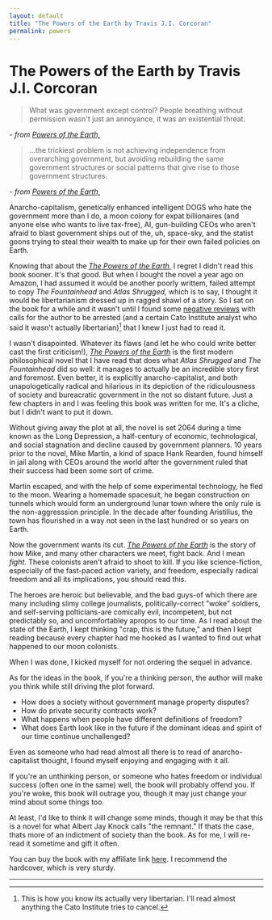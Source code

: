 ```yaml
---
layout: default
title: "The Powers of the Earth by Travis J.I. Corcoran"
permalink: powers
---
```


# The Powers of the Earth by Travis J.I. Corcoran

> What was government except control? People breathing without permission wasn't just an annoyance, it was an existential threat.

<cite>- from *[Powers of the Earth,](https://www.amazon.com/Powers-Earth-Aristillus-Book-ebook/dp/B005JPPMS6)*</cite>

>...the trickiest problem is not achieving independence from overarching government, but avoiding rebuilding the same government structures or social patterns that give rise to those government structures.

<cite>- from *[Powers of the Earth,](https://www.amazon.com/Powers-Earth-Aristillus-Book-ebook/dp/B005JPPMS6)*</cite>

Anarcho-capitalism, genetically enhanced intelligent DOGS who hate the government more than I do, a moon colony for expat billionaires (and anyone else who wants to live tax-free), AI, gun-building CEOs who aren't afraid to blast government ships out of the, uh, space-sky, and the statist goons trying to steal their wealth to make up for their own failed policies on Earth.

Knowing that about the *[The Powers of the Earth,](https://www.amazon.com/Powers-Earth-Aristillus-Book-ebook/dp/B005JPPMS6)* I regret I didn't read this book sooner. It's that good. But when I bought the novel a year ago on Amazon, I had assumed it would be another poorly writtem, failed attempt to copy *The Fountainhead* and *Atlas Shrugged,* which is to say, 
I thought it would be libertarianism dressed up in ragged shawl of a story. So I sat on the book for a while and it wasn't until I found some [negative reviews](http://morlockpublishing.com/travis-j-i-corcoran/) with calls for the author to be arrested (and 
a certain Cato Institute analyst who said it wasn't actually libertarian)[^1] that I knew I just had to read it.

I wasn't disapointed. Whatever its flaws (and let he who could write better cast the first criticism!), *[The Powers of the Earth](https://www.amazon.com/Powers-Earth-Aristillus-Book-ebook/dp/B005JPPMS6)*
is the first modern philosophical novel that I have read that does what *Atlas Shrugged* and *The Fountainhead* did so well: it manages to actually be an incredible story first and foremost. Even better, it is explicitly anarcho-capitalist, and both unapologetically radical and
hilarious in its depiction of the ridiculousness of society and bureacratic government in the not so distant future. Just a few chapters in and I was feeling this book was written for me. It's a cliche, but I didn't want to put it down. 

Without giving away the plot at all, the novel is set 2064 during a time known as the Long Depression, a half-century of economic, technological, and social stagnation and decline caused by government planners. 10 years prior to the novel, Mike Martin, a kind of space Hank Rearden, found himself in jail along with CEOs around the world after the government ruled that their success had been some sort of crime.

Martin escaped, and with the help of some experimental technology, he fled to the moon. Wearing a homemade spacesuit, he began construction on tunnels which would form an underground lunar town where the only rule is the non-aggresssion principle. In the decade after founding Aristillus, the town has flourished in a way not seen in the last hundred or so years on Earth.

Now the government wants its cut. *[The Powers of the Earth](https://www.amazon.com/Powers-Earth-Aristillus-Book-ebook/dp/B005JPPMS6)* is the story of how Mike, and many other characters we meet, fight back. And I mean *fight.* These colonists aren't afraid to shoot to kill. If you like science-fiction, especially of the fast-paced action variety, and freedom, especially radical freedom and all its implications, you should read this.

The heroes are heroic but believable, and the bad guys-of which there are many including slimy college journalists, politically-correct "woke" soldiers, and self-serving polticians-are comically evil, incompetent, but not predictably so, and uncomfortabley apropos to our time. As I read about the state of the Earth, I kept thinking "crap, this is the future," and then I kept reading because every chapter had me hooked as I wanted to find out what happened to our moon colonists. 

When I was done, I kicked myself for not ordering the sequel in advance.

As for the ideas in the book, if you're a thinking person, the author will make you think while still driving the plot forward. 

- How does a society without government manage property disputes? 
- How do private security contracts work?
-  What happens when people have different definitions of freedom? 
-  What does Earth look like in the future if the dominant ideas and spirit of our time continue unchallenged? 

Even as someone who had read almost all there is to read of anarcho-capitalist thought, I
found myself enjoying and engaging with it all.

If you're an unthinking person, or someone who hates freedom or individual success (often one in the same) well, the book will probably offend you. If you're woke, this book will outrage you,
though it may just change your mind about some things too. 

At least, I'd like to think it will change some minds, though it may be that this is a novel for what Albert Jay Knock calls "the remnant." If thats the case, thats more of an indictment of society than the book. As for me, I will
re-read it sometime and gift it often.

You can buy the book with my affiliate link [here](https://www.amazon.com/Powers-Earth-Aristillus-Book-ebook/dp/B005JPPMS6). I recommend the hardcover, which is very sturdy.

---

[^1]: This is how you know its actually very libertarian. I'll read almost anything the Cato Institute tries to cancel.



